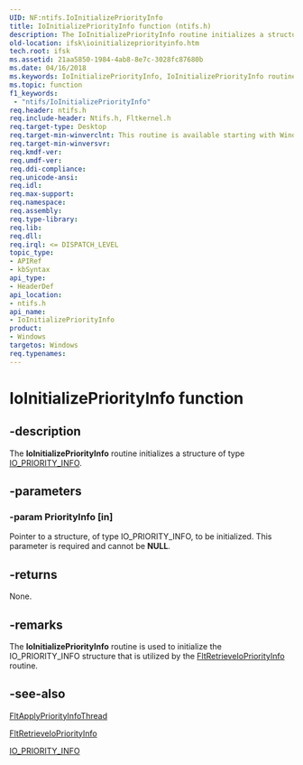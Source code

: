 ```yaml
---
UID: NF:ntifs.IoInitializePriorityInfo
title: IoInitializePriorityInfo function (ntifs.h)
description: The IoInitializePriorityInfo routine initializes a structure of type IO_PRIORITY_INFO.
old-location: ifsk\ioinitializepriorityinfo.htm
tech.root: ifsk
ms.assetid: 21aa5850-1984-4ab8-8e7c-3028fc87680b
ms.date: 04/16/2018
ms.keywords: IoInitializePriorityInfo, IoInitializePriorityInfo routine [Installable File System Drivers], ifsk.ioinitializepriorityinfo, ioref_65eef333-11a8-4603-9b64-dc317f3d4e7b.xml, ntifs/IoInitializePriorityInfo
ms.topic: function
f1_keywords:
 - "ntifs/IoInitializePriorityInfo"
req.header: ntifs.h
req.include-header: Ntifs.h, Fltkernel.h
req.target-type: Desktop
req.target-min-winverclnt: This routine is available starting with Windows Vista.
req.target-min-winversvr: 
req.kmdf-ver: 
req.umdf-ver: 
req.ddi-compliance: 
req.unicode-ansi: 
req.idl: 
req.max-support: 
req.namespace: 
req.assembly: 
req.type-library: 
req.lib: 
req.dll: 
req.irql: <= DISPATCH_LEVEL
topic_type:
- APIRef
- kbSyntax
api_type:
- HeaderDef
api_location:
- ntifs.h
api_name:
- IoInitializePriorityInfo
product:
- Windows
targetos: Windows
req.typenames: 
---
```


# IoInitializePriorityInfo function


## -description


The <b>IoInitializePriorityInfo</b> routine initializes a structure of type <a href="https://docs.microsoft.com/windows-hardware/drivers/ddi/ntifs/ns-ntifs-_io_priority_info">IO_PRIORITY_INFO</a>.


## -parameters




### -param PriorityInfo [in]

Pointer to a structure, of type IO_PRIORITY_INFO, to be initialized. This parameter is required and cannot be <b>NULL</b>.


## -returns



None. 




## -remarks



The <b>IoInitializePriorityInfo</b> routine is used to initialize the IO_PRIORITY_INFO structure that is utilized by the <a href="https://docs.microsoft.com/windows-hardware/drivers/ddi/fltkernel/nf-fltkernel-fltretrieveiopriorityinfo">FltRetrieveIoPriorityInfo</a> routine.




## -see-also




<a href="https://docs.microsoft.com/windows-hardware/drivers/ddi/fltkernel/nf-fltkernel-fltapplypriorityinfothread">FltApplyPriorityInfoThread</a>



<a href="https://docs.microsoft.com/windows-hardware/drivers/ddi/fltkernel/nf-fltkernel-fltretrieveiopriorityinfo">FltRetrieveIoPriorityInfo</a>



<a href="https://docs.microsoft.com/windows-hardware/drivers/ddi/ntifs/ns-ntifs-_io_priority_info">IO_PRIORITY_INFO</a>
 

 

